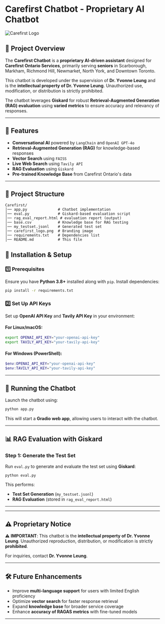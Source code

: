 # Carefirst Chatbot - Proprietary AI Chatbot

![Carefirst Logo](https://github.com/SYEDFAIZAN1987/CareFirst/blob/main/Carefirst/carefirst_logo.png)

## 📌 Project Overview

The **Carefirst Chatbot** is a **proprietary AI-driven assistant** designed for **Carefirst Ontario Services**, primarily serving **seniors** in Scarborough, Markham, Richmond Hill, Newmarket, North York, and Downtown Toronto.

This chatbot is developed under the supervision of **Dr. Yvonne Leung** and is the **intellectual property of Dr. Yvonne Leung**. Unauthorized use, modification, or distribution is strictly prohibited.

The chatbot leverages **Giskard** for robust **Retrieval-Augmented Generation (RAG) evaluation** using **varied metrics** to ensure accuracy and relevancy of responses.

---

## 🚀 Features

- **Conversational AI** powered by `LangChain` and `OpenAI GPT-4o`
- **Retrieval-Augmented Generation (RAG)** for knowledge-based responses
- **Vector Search** using `FAISS`
- **Live Web Search** using `Tavily API`
- **RAG Evaluation** using `Giskard`
- **Pre-trained Knowledge Base** from Carefirst Ontario's data

---

## 📂 Project Structure

```
Carefirst/
│── app.py              # Chatbot implementation
│── eval.py             # Giskard-based evaluation script
│── rag_eval_report.html # evaluation report (output)
│── base.csv            # Knowledge base for RAG testing
│── my_testset.jsonl    # Generated test set
│── carefirst_logo.png  # Branding image
│── requirements.txt    # Dependencies list
│── README.md           # This file
```
## 🔧 Installation & Setup

### 1️⃣ Prerequisites

Ensure you have **Python 3.8+** installed along with `pip`. Install dependencies:

```bash
pip install -r requirements.txt
```

### 2️⃣ Set Up API Keys

Set up **OpenAI API Key** and **Tavily API Key** in your environment:

#### **For Linux/macOS:**
```bash
export OPENAI_API_KEY="your-openai-api-key"
export TAVILY_API_KEY="your-tavily-api-key"
```

#### **For Windows (PowerShell):**
```powershell
$env:OPENAI_API_KEY="your-openai-api-key"
$env:TAVILY_API_KEY="your-tavily-api-key"
```

---

## 🎯 Running the Chatbot

Launch the chatbot using:

```bash
python app.py
```

This will start a **Gradio web app**, allowing users to interact with the chatbot.

---

## 📊 RAG Evaluation with Giskard

### Step 1: Generate the Test Set

Run `eval.py` to generate and evaluate the test set using **Giskard**:

```bash
python eval.py
```

This performs:

- **Test Set Generation** (`my_testset.jsonl`)
- **RAG Evaluation** (stored in `rag_eval_report.html`)

---


---

## ⚠️ Proprietary Notice

⚠️ **IMPORTANT**: This chatbot is the **intellectual property of Dr. Yvonne Leung**. Unauthorized reproduction, distribution, or modification is strictly **prohibited**.

For inquiries, contact **Dr. Yvonne Leung**.

---

## 🛠️ Future Enhancements

- Improve **multi-language support** for users with limited English proficiency
- Optimize **vector search** for faster response retrieval
- Expand **knowledge base** for broader service coverage
- Enhance **accuracy of RAGAS metrics** with fine-tuned models


---






